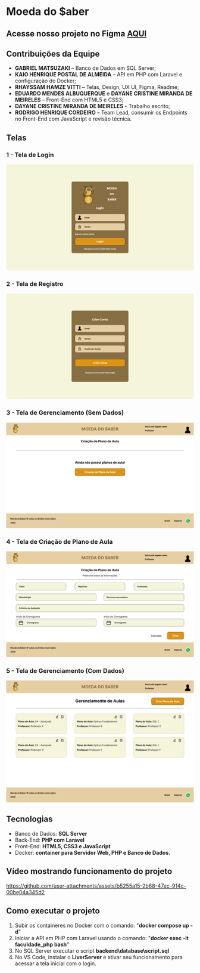 # Moeda do $aber

## Acesse nosso projeto no Figma [AQUI](https://www.figma.com/design/jNSQsr5dvKEtLoyroQcsGW/Moeda-do-Saber?node-id=0-1&t=T8CuNvRCV9i2Nl0Y-1)

## Contribuições da Equipe

- **GABRIEL MATSUZAKI** – Banco de Dados em SQL Server;  
- **KAIO HENRIQUE POSTAL DE ALMEIDA** – API em PHP com Laravel e configuração do Docker;  
- **RHAYSSAM HAMZE VITTI** – Telas, Design, UX UI, Figma, Readme;
- **EDUARDO MENDES ALBUQUERQUE** e **DAYANE CRISTINE MIRANDA DE MEIRELES** – Front-End com HTML5 e CSS3;
- **DAYANE CRISTINE MIRANDA DE MEIRELES** - Trabalho escrito;
- **RODRIGO HENRIQUE CORDEIRO** – Team Lead, consumir os Endpoints no Front-End com JavaScript e revisão técnica.

## Telas

### 1 - Tela de Login
![Tela de Login](frontend/Figma/1-Login.png)

### 2 - Tela de Registro
![Tela de Registro](frontend/Figma/2-CriarConta.png)

### 3 - Tela de Gerenciamento (Sem Dados)
![Tela de Gerenciamento](frontend/Figma/3-Gerenciamento.png)

### 4 - Tela de Criação de Plano de Aula
![Tela de Criação de Plano de Aula](frontend/Figma/4-CriarPlanoDeAula.png)

### 5 - Tela de Gerenciamento (Com Dados)
![Tela de Gerenciamento](frontend/Figma/5-Gerenciamento.png)

## Tecnologias
- Banco de Dados: **SQL Server**
- Back-End: **PHP com Laravel**
- Front-End: **HTML5, CSS3 e JavaScript**
- Docker: **container para Servidor Web, PHP e Banco de Dados.**

## Vídeo mostrando funcionamento do projeto

https://github.com/user-attachments/assets/b5255a15-2b68-47ec-914c-00be04a345d2

## Como executar o projeto
1. Subir os containeres no Docker com o comando: "**docker compose up -d**"
2. Iniciar a API em PHP com Laravel usando o comando: "**docker exec -it faculdade_php bash**"
3. No SQL Server executar o script **backend\database\script.sql**
4. No VS Code, instalar o **LiverServer** e ativar seu funcionamento para acessar a tela inicial com o login.
